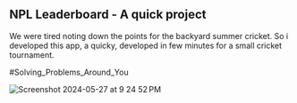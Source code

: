 ## NPL Leaderboard - A quick project
  We were tired noting down the points for the backyard summer cricket. So i developed this app, a quicky, developed in few minutes for a small cricket tournament.

#Solving_Problems_Around_You

![Screenshot 2024-05-27 at 9 24 52 PM](https://github.com/Abhishekabi/leaderboard/assets/27338062/2bdf84fb-6581-4aa6-8153-3eff6f818fcb)
